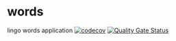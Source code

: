 # words
lingo words application
[![codecov](https://codecov.io/gh/jacocloeteHU/words/branch/master/graph/badge.svg?token=01QIR7QIV6)](https://codecov.io/gh/jacocloeteHU/words)
[![Quality Gate Status](https://sonarcloud.io/api/project_badges/measure?project=jacocloeteHU_words&metric=alert_status)](https://sonarcloud.io/dashboard?id=jacocloeteHU_words)
